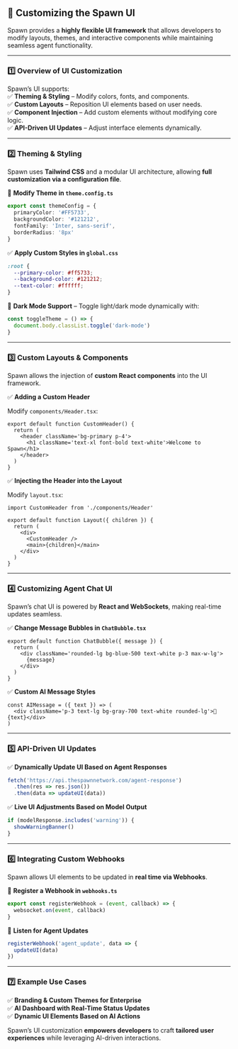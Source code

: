 ## **🎨 Customizing the Spawn UI**

Spawn provides a **highly flexible UI framework** that allows developers to modify layouts, themes, and interactive components while maintaining seamless agent functionality.

---

### **1️⃣ Overview of UI Customization**

Spawn’s UI supports:  
✅ **Theming & Styling** – Modify colors, fonts, and components.  
✅ **Custom Layouts** – Reposition UI elements based on user needs.  
✅ **Component Injection** – Add custom elements without modifying core logic.  
✅ **API-Driven UI Updates** – Adjust interface elements dynamically.

---

### **2️⃣ Theming & Styling**

Spawn uses **Tailwind CSS** and a modular UI architecture, allowing **full customization via a configuration file**.

📌 **Modify Theme in `theme.config.ts`**

```ts
export const themeConfig = {
  primaryColor: '#FF5733',
  backgroundColor: '#121212',
  fontFamily: 'Inter, sans-serif',
  borderRadius: '8px'
}
```

✅ **Apply Custom Styles in `global.css`**

```css
:root {
  --primary-color: #ff5733;
  --background-color: #121212;
  --text-color: #ffffff;
}
```

🎨 **Dark Mode Support** – Toggle light/dark mode dynamically with:

```ts
const toggleTheme = () => {
  document.body.classList.toggle('dark-mode')
}
```

---

### **3️⃣ Custom Layouts & Components**

Spawn allows the injection of **custom React components** into the UI framework.

✅ **Adding a Custom Header**

Modify `components/Header.tsx`:

```tsx
export default function CustomHeader() {
  return (
    <header className='bg-primary p-4'>
      <h1 className='text-xl font-bold text-white'>Welcome to Spawn</h1>
    </header>
  )
}
```

✅ **Injecting the Header into the Layout**

Modify `layout.tsx`:

```tsx
import CustomHeader from './components/Header'

export default function Layout({ children }) {
  return (
    <div>
      <CustomHeader />
      <main>{children}</main>
    </div>
  )
}
```

---

### **4️⃣ Customizing Agent Chat UI**

Spawn’s chat UI is powered by **React and WebSockets**, making real-time updates seamless.

✅ **Change Message Bubbles in `ChatBubble.tsx`**

```tsx
export default function ChatBubble({ message }) {
  return (
    <div className='rounded-lg bg-blue-500 text-white p-3 max-w-lg'>
      {message}
    </div>
  )
}
```

✅ **Custom AI Message Styles**

```tsx
const AIMessage = ({ text }) => (
  <div className='p-3 text-lg bg-gray-700 text-white rounded-lg'>🤖 {text}</div>
)
```

---

### **5️⃣ API-Driven UI Updates**

✅ **Dynamically Update UI Based on Agent Responses**

```ts
fetch('https://api.thespawnnetwork.com/agent-response')
  .then(res => res.json())
  .then(data => updateUI(data))
```

✅ **Live UI Adjustments Based on Model Output**

```ts
if (modelResponse.includes('warning')) {
  showWarningBanner()
}
```

---

### **6️⃣ Integrating Custom Webhooks**

Spawn allows UI elements to be updated in **real time via Webhooks**.

📌 **Register a Webhook in `webhooks.ts`**

```ts
export const registerWebhook = (event, callback) => {
  websocket.on(event, callback)
}
```

📌 **Listen for Agent Updates**

```ts
registerWebhook('agent_update', data => {
  updateUI(data)
})
```

---

### **7️⃣ Example Use Cases**

✅ **Branding & Custom Themes for Enterprise**  
✅ **AI Dashboard with Real-Time Status Updates**  
✅ **Dynamic UI Elements Based on AI Actions**

Spawn’s UI customization **empowers developers** to craft **tailored user experiences** while leveraging AI-driven interactions.
